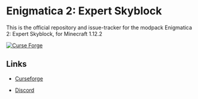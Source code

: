 <h1>Enigmatica 2: Expert Skyblock</h1>

This is the official repository and issue-tracker for the modpack Enigmatica 2: Expert Skyblock, for Minecraft 1.12.2

[![Curse Forge](http://cf.way2muchnoise.eu/full_enigmatica-2-expert-skyblock_downloads.svg)](https://minecraft.curseforge.com/projects/enigmatica-2-expert-skyblock)

<h2>Links</h2>

* [Curseforge](https://minecraft.curseforge.com/projects/enigmatica-2-expert-skyblock)

* [Discord](https://discord.gg/enigmatica)
